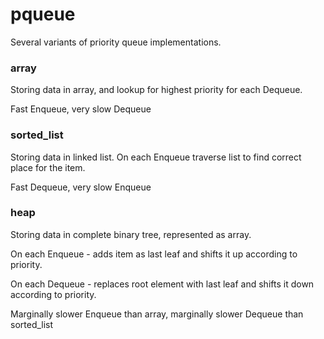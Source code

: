 # pqueue
Several variants of priority queue implementations.

### array
Storing data in array, and lookup for highest priority for each Dequeue.

Fast Enqueue, very slow Dequeue

  
### sorted_list 
Storing data in linked list. On each Enqueue traverse list to find correct place for the item.

Fast Dequeue, very slow Enqueue


### heap
Storing data in complete binary tree, represented as array. 

On each Enqueue - adds item as last leaf and shifts it up according to priority.
  
On each Dequeue - replaces root element with last leaf and shifts it down according to priority.
  
Marginally slower Enqueue than array, marginally slower Dequeue than sorted_list

